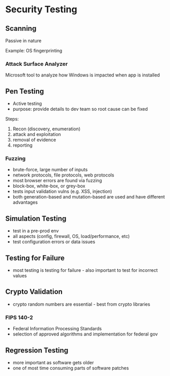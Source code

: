 # Security Testing

## Scanning

Passive in nature

Example: OS fingerprinting

### Attack Surface Analyzer

Microsoft tool to analyze how Windows is impacted when app is installed

## Pen Testing

- Active testing
- purpose: provide details to dev team so root cause can be fixed

Steps:

1. Recon (discovery, enumeration)
2. attack and exploitation
3. removal of evidence
4. reporting

### Fuzzing

- brute-force, large number of inputs
- network protocols, file protocols, web protocols
- most browser errors are found via fuzzing
- block-box, white-box, or grey-box
- tests input validation vulns (e.g. XSS, injection)
- both generation-based and mutation-based are used and have different advantages

## Simulation Testing

- test in a pre-prod env
- all aspects (config, firewall, OS, load/performance, etc)
- test configuration errors or data issues

## Testing for Failure

- most testing is testing for failure - also important to test for incorrect values

## Crypto Validation

- crypto random numbers are essential - best from crypto libraries

### FIPS 140-2

- Federal Information Processing Standards
- selection of approved algorithms and implementation for federal gov

## Regression Testing

- more important as software gets older
- one of most time consuming parts of software patches
